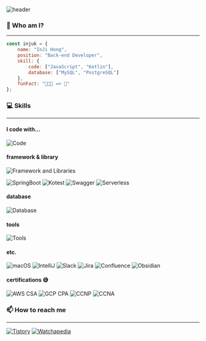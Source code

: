 ![header](https://capsule-render.vercel.app/api?type=waving&color=FF5577&height=300&section=header&text=injuuuk&fontSize=90&fontColor=FFFFFF&desc=or%20ingnoh&descAlignY=65&animation=blink)

### 🤔 Who am I?

---
```javascript
const injuk = {
    name: "InJi Hong",
    position: "Back-end Developer",
    skill: {
        code: ["JavaScript", "Kotlin"],
        database: ["MySQL", "PostgreSQL"]
    },
    funFact: "🍾🍾🍾 => 🤪"
};
```


### 💻 Skills

---
#### I code with...
![Code](https://skillicons.dev/icons?i=javascript,kotlin,java,go)

#### framework & library
![Framework and Libraries](https://skillicons.dev/icons?i=spring,nodejs,typescript,jest,nestjs,prisma)

![SpringBoot](https://img.shields.io/badge/Spring%20Boot-6DB33F?style=flat-square&logo=Spring%20Boot&logoColor=white)
![Kotest](https://img.shields.io/badge/Kotest-53AC56?style=flat-square&logo=CurseForge&logoColor=white)
![Swagger](https://img.shields.io/badge/Swagger-44A833?style=flat-square&logo=Swagger&logoColor=white)
![Serverless](https://img.shields.io/badge/Serverless-FD5750?style=flat-square&logo=Serverless&logoColor=white)

#### database
![Database](https://skillicons.dev/icons?i=mysql,postgresql)

#### tools
![Tools](https://skillicons.dev/icons?i=git,docker,gradle,aws,postman,linux,bash)

#### etc.
![macOS](https://img.shields.io/badge/macOS-000000?style=flat-square&logo=macOS&logoColor=white)
![IntelliJ](https://img.shields.io/badge/IntelliJ%20IDEA-000000?style=flat-square&logo=Intellij%20IDEA&logoColor=white)
![Slack](https://img.shields.io/badge/Slack-4A154B?style=flat-square&logo=Slack&logoColor=white)
![Jira](https://img.shields.io/badge/Jira-0052CC?style=flat-square&logo=Jira&logoColor=white)
![Confluence](https://img.shields.io/badge/Confluence-172B4D?style=flat-square&logo=Confluence&logoColor=white)
![Obsidian](https://img.shields.io/badge/Obsidian-7C3AED?style=flat-square&logo=Obsidian&logoColor=white)

#### certifications 😅
![AWS CSA](https://img.shields.io/badge/AWS%20CSA(만료)-232F3E?style=flat-square&logo=Amazon%20AWS&logoColor=white)
![GCP CPA](https://img.shields.io/badge/GCP%20CPA(만료)-4285F4?style=flat-square&logo=Google%20Cloud&logoColor=white)
![CCNP](https://img.shields.io/badge/CCNP(만료)-1BA0D7?style=flat-square&logo=Cisco&logoColor=white)
![CCNA](https://img.shields.io/badge/CCNA(만료)-1BA0D7?style=flat-square&logo=Cisco&logoColor=white)

### 📫 How to reach me

---
[![Tistory](https://img.shields.io/badge/Tistory-000000?style=flat-square&logo=Tistory&logoColor=white)](https://ingnoh.tistory.com)
[![Watchapedia](https://img.shields.io/badge/WatchaPedia-FE0E4D?style=flat-square&logo=webtrees&logoColor=white)](https://pedia.watcha.com/ko-KR/users/6ADvGwXm6vzZl)
